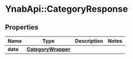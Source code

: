 # YnabApi::CategoryResponse

## Properties
Name | Type | Description | Notes
------------ | ------------- | ------------- | -------------
**data** | [**CategoryWrapper**](CategoryWrapper.md) |  | 


